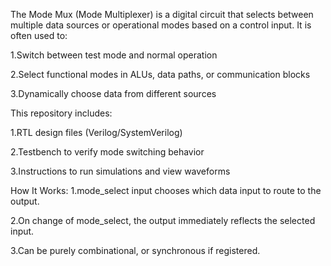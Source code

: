 The Mode Mux (Mode Multiplexer) is a digital circuit that selects between multiple data sources or operational modes based on a control input.
It is often used to:

1.Switch between test mode and normal operation

2.Select functional modes in ALUs, data paths, or communication blocks

3.Dynamically choose data from different sources

This repository includes:

1.RTL design files (Verilog/SystemVerilog)

2.Testbench to verify mode switching behavior

3.Instructions to run simulations and view waveforms

How It Works:
1.mode_select input chooses which data input to route to the output.

2.On change of mode_select, the output immediately reflects the selected input.

3.Can be purely combinational, or synchronous if registered.

